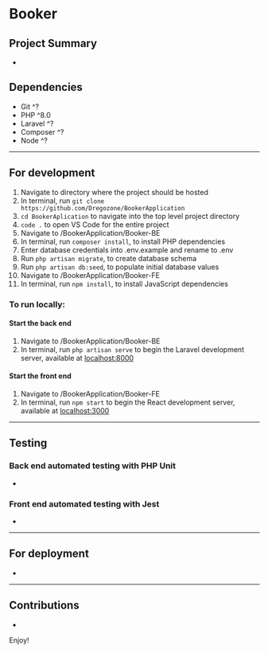 # Booker

## Project Summary
-

## Dependencies
- Git ^?
- PHP ^8.0
- Laravel ^?
- Composer ^?
- Node ^?

---

## For development
1. Navigate to directory where the project should be hosted
2. In terminal, run `git clone https://github.com/Dregozone/BookerApplication`
3. `cd BookerAplication` to navigate into the top level project directory
4. `code .` to open VS Code for the entire project
5. Navigate to /BookerApplication/Booker-BE
6. In terminal, run `composer install`, to install PHP dependencies
7. Enter database credentials into .env.example and rename to .env
8. Run `php artisan migrate`, to create database schema
9. Run `php artisan db:seed`, to populate initial database values
10. Navigate to /BookerApplication/Booker-FE
11. In terminal, run `npm install`, to install JavaScript dependencies


### To run locally:
#### Start the back end
1. Navigate to /BookerApplication/Booker-BE
2. In terminal, run `php artisan serve` to begin the Laravel development server, available at [localhost:8000](localhost:8000)

#### Start the front end
1. Navigate to /BookerApplication/Booker-FE
2. In terminal, run `npm start` to begin the React development server, available at [localhost:3000](localhost:3000)

---
## Testing
### Back end automated testing with PHP Unit
-

### Front end automated testing with Jest
-

---
## For deployment
-

---
## Contributions
-

Enjoy!
